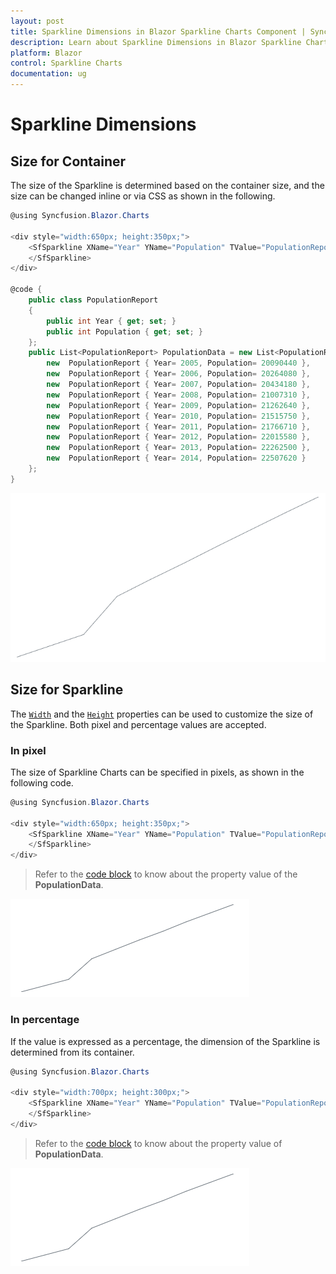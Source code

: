 ```yaml
---
layout: post
title: Sparkline Dimensions in Blazor Sparkline Charts Component | Syncfusion 
description: Learn about Sparkline Dimensions in Blazor Sparkline Charts component of Syncfusion, and more details.
platform: Blazor
control: Sparkline Charts
documentation: ug
---
```


# Sparkline Dimensions

## Size for Container

The size of the Sparkline is determined based on the container size, and the size can be changed inline or via CSS as shown in the following.

```csharp
@using Syncfusion.Blazor.Charts

<div style="width:650px; height:350px;">
    <SfSparkline XName="Year" YName="Population" TValue="PopulationReport" DataSource="PopulationData">
    </SfSparkline>
</div>

@code {
    public class PopulationReport
    {
        public int Year { get; set; }
        public int Population { get; set; }
    };
    public List<PopulationReport> PopulationData = new List<PopulationReport> {
        new  PopulationReport { Year= 2005, Population= 20090440 },
        new  PopulationReport { Year= 2006, Population= 20264080 },
        new  PopulationReport { Year= 2007, Population= 20434180 },
        new  PopulationReport { Year= 2008, Population= 21007310 },
        new  PopulationReport { Year= 2009, Population= 21262640 },
        new  PopulationReport { Year= 2010, Population= 21515750 },
        new  PopulationReport { Year= 2011, Population= 21766710 },
        new  PopulationReport { Year= 2012, Population= 22015580 },
        new  PopulationReport { Year= 2013, Population= 22262500 },
        new  PopulationReport { Year= 2014, Population= 22507620 }
    };
}
```

![Sparkline with container size](./images/SparklineDimension/ContainerSize.png)

## Size for Sparkline

The [`Width`](https://help.syncfusion.com/cr/blazor/Syncfusion.Blazor.Charts.SfBulletChart-1.html#Syncfusion_Blazor_Charts_SfBulletChart_1_Width) and the [`Height`](https://help.syncfusion.com/cr/blazor/Syncfusion.Blazor.Charts.SfBulletChart-1.html#Syncfusion_Blazor_Charts_SfBulletChart_1_Height) properties can be used to customize the size of the Sparkline. Both pixel and percentage values are accepted.

### In pixel

The size of Sparkline Charts can be specified in pixels, as shown in the following code.

```csharp
@using Syncfusion.Blazor.Charts

<div style="width:650px; height:350px;">
    <SfSparkline XName="Year" YName="Population" TValue="PopulationReport" DataSource="PopulationData">
    </SfSparkline>
</div>
```

> Refer to the [code block](#size-for-container) to know about the property value of the **PopulationData**.

![Sparkline with size in pixel](./images/SparklineDimension/Inpixel.png)

### In percentage

If the value is expressed as a percentage, the dimension of the Sparkline is determined from its container.

```csharp
@using Syncfusion.Blazor.Charts

<div style="width:700px; height:300px;">
    <SfSparkline XName="Year" YName="Population" TValue="PopulationReport" DataSource="PopulationData" Width="50%" Height="50%">
    </SfSparkline>
</div>
```

> Refer to the [code block](#size-for-container) to know about the property value of **PopulationData**.

![Sparkline with size in percentage](./images/SparklineDimension/Inpercentage.png)
